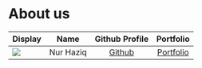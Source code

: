 # About us

Display | Name | Github Profile | Portfolio 
--------|:----:|:--------------:|:---------:
![](https://static.wikia.nocookie.net/puppet/images/4/43/Mona.png/revision/latest?cb=20230924201401) | Nur Haziq | [Github](https://github.com/nur-haziq) | [Portfolio](docs/team/nur-haziq.md)

